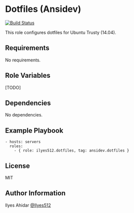 Dotfiles (Ansidev)
=========
[![Build Status](https://travis-ci.org/Ilyes512/ansible-role-dotfiles.svg)](https://travis-ci.org/Ilyes512/ansible-role-dotfiles)

This role configures dotfiles for Ubuntu Trusty (14.04).

Requirements
------------

No requirements.

Role Variables
--------------

[TODO]

Dependencies
------------

No dependencies.

Example Playbook
----------------
```
- hosts: servers
  roles:
    - { role: ilyes512.dotfiles, tag: ansidev.dotfiles }
```

License
-------

MIT

Author Information
------------------

Ilyes Ahidar [@Ilyes512](https://twitter.com/ilyes512)
